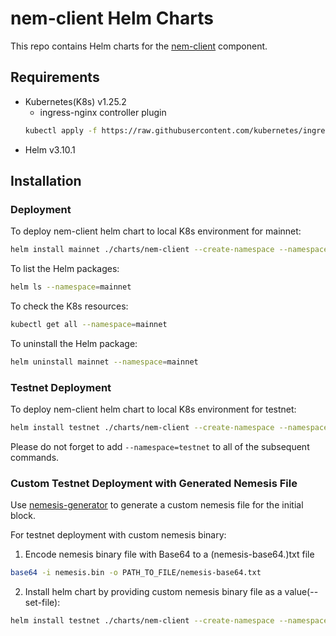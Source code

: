 # nem-client Helm Charts
This repo contains Helm charts for the [nem-client](https://github.com/NemProject/nem) component.

## Requirements
- Kubernetes(K8s) v1.25.2
  - ingress-nginx controller plugin
  ```bash
  kubectl apply -f https://raw.githubusercontent.com/kubernetes/ingress-nginx/controller-v1.4.0/deploy/static/provider/cloud/deploy.yaml
  ```
- Helm v3.10.1

## Installation

### Deployment
To deploy nem-client helm chart to local K8s environment for mainnet:
```bash
helm install mainnet ./charts/nem-client --create-namespace --namespace=mainnet --set clusterName=$(kubectl config view -o jsonpath='{.clusters[].name}{"\n"}') --set config.user.nem.network=mainnet --set config.user.nis.bootKey=PrivateKey --set config.user.nis.bootName=MyNodeName
```
To list the Helm packages:
```bash
helm ls --namespace=mainnet
```

To check the K8s resources:
```bash
kubectl get all --namespace=mainnet
```

To uninstall the Helm package:
```bash
helm uninstall mainnet --namespace=mainnet
```

### Testnet Deployment
To deploy nem-client helm chart to local K8s environment for testnet:
```bash
helm install testnet ./charts/nem-client --create-namespace --namespace=testnet --set clusterName=$(kubectl config view -o jsonpath='{.clusters[].name}{"\n"}') --set config.user.nem.network=testnet --set config.user.nis.bootKey=PrivateKey --set config.user.nis.bootName=MyNodeName
```
Please do not forget to add `--namespace=testnet` to all of the subsequent commands.

### Custom Testnet Deployment with Generated Nemesis File
Use [nemesis-generator](https://github.com/NemProject/nemesis-generator) to generate a custom nemesis file for the initial block.

For testnet deployment with custom nemesis binary:
1. Encode nemesis binary file with Base64 to a (nemesis-base64.)txt file
```bash
base64 -i nemesis.bin -o PATH_TO_FILE/nemesis-base64.txt
```
2. Install helm chart by providing custom nemesis binary file as a value(--set-file):

```bash
helm install testnet ./charts/nem-client --create-namespace --namespace=testnet --set-file config.user.customNemesisFileBase64= PATH_TO_FILE/nemesis-base64.txt --set clusterName=$(kubectl config view -o jsonpath='{.clusters[].name}{"\n"}') --set config.user.nem.network=testnet --set config.user.nis.bootKey=PrivateKey --set config.user.nis.bootName=MyNodeName
```
